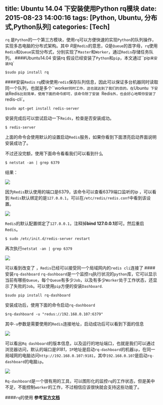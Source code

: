 title: Ubuntu 14.04 下安装使用Python rq模块
date: 2015-08-23 14:00:16
tags: [Python, Ubuntu, 分布式,Python队列]
categories: [Tech]
---
`rq` 是`Python`的一个第三方模块，使用`rq`可以方便快速的实现`Python`的队列操作，实现多态电脑的分布式架构。其中 *R*是`Redis`的意思，*Q*是`Queue`的首字母，`rq`使用`Redis`和`Queue`实现分布式，分别实现了`Master`和`Worker`，通过`Redis`存储任务队列。
####Ubuntu14.04 安装rq
假设已经安装了`Python`和`pip`，本文通过``pip`来安装`rq`
```
$sudo pip install rq 
```

####安装`Redis`
`rq`模块使用`redis`保存队列信息，因此可以保证多台机器同时读取同一个队列，也就是多个``worker`同时工作，这也就达到了我们的目的。在`Ubuntu` 下安装`Redis`比较简单，使用下面的命令即可，该命令除了安装 `Redis`外，也会好心地帮你安装了`redis-cli`。 
```
$sudo apt-get install redis-server
```

<!--more-->

安装完成后可以尝试启动一下`Reids`，检查是否安装成功。
```
$ redis-server
```
上面的命令会使用默认的设置启动`Redis`服务，如果你看到下面漂亮启动界面说明安装成功了。

不过还没完额，使用下面命令看看我们可以看到什么
```
$ netstat -an | grep 6379
```
结果：

![](http://7sbpmg.com1.z0.glb.clouddn.com/img_rq-redis-bind.png)

因为`Redis`默认使用的端口是6379，该命令可以查看6379端口监听的ip ，可以看到 `Redis`默认绑定的是`127.0.0.1`，可以在`/etc/redis/redis.conf`中看到该设置。

![](http://7sbpmg.com1.z0.glb.clouddn.com/img_rq-redis-redis-conf.png)

`Redis`的默认配置绑定了`127.0.0.1`，注释掉**bind 127.0.0.1**即可。然后重启`Redis`。
```
$ sudo /etc/init.d/redis-server restart
```
再次执行`netstat -an | grep 6379`

![](http://7sbpmg.com1.z0.glb.clouddn.com/img_rq-redis-redis-netstat.png)

可以看到改变了 ，`Redis`已经可以接受同一个局域网内的`redis cli`连接了
####安装`rq-dashboard`
`rq-dashboard`是一个监控`rq`执行状况的`python`库，它可以显示当前有哪些`Queue`，每个`Queue`有多少`Job`，以及有多少`Worker`处于工作状态，还显示了失败的`Job`。可以使用`pip`方便的安装`Dashboard`.
```
$sudo pip install rq-dashboard
```

安装成功后，使用下面的命令启动`rq-dashboard`
```
$rq-dashboard -u "redus://192.168.0.107:6379"
```
其中`-u`参数是需要使用的`Redis`连接地址，启动成功后可以看到下面的信息

![](http://7sbpmg.com1.z0.glb.clouddn.com/img_rq-rqdashboard-start.png)

可以看出`Rq dashboard`的版本信息，以及运行的地址端口，也就是我们可以通过浏览器访问，默认的端口是*9181*，`IP`地址是启动`rq-dashboard`的机器`ip`，在同一局域网的电脑访问`http://192.168.0.107:9181`，其中`192.168.0.107`是启动`rq-dashboard`的电脑`ip`。

![](http://7sbpmg.com1.z0.glb.clouddn.com/img_rq-rqdashboard-web.png)

`Rq-dashboard`是一个很有用的工具，可以图形化的监控`rq`的工作状态，但是美中不足，不能控制`worker`的工作，不过相信应该很快就会支持这些功能了。

####`rq`的使用
**参考[官方文档](http://python-rq.org/)**

